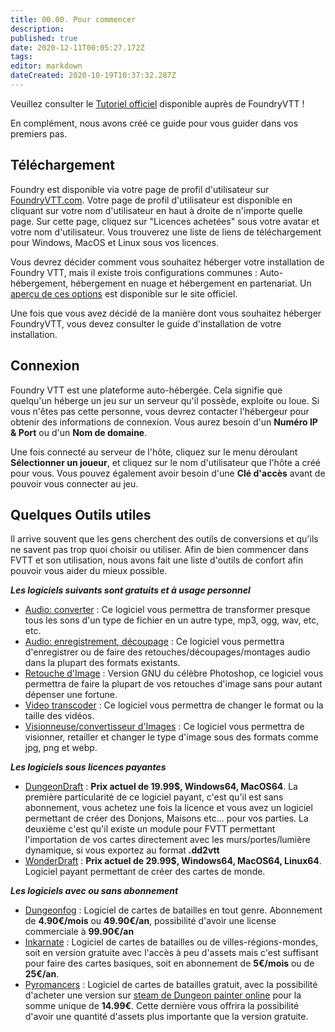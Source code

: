 ```yaml
---
title: 00.00. Pour commencer
description: 
published: true
date: 2020-12-11T00:05:27.172Z
tags: 
editor: markdown
dateCreated: 2020-10-19T10:37:32.287Z
---
```


Veuillez consulter le [Tutoriel officiel](https://foundryvtt.com/article/tutorial/) disponible auprès de FoundryVTT !

En complément, nous avons créé ce guide pour vous guider dans vos premiers pas.

## Téléchargement
Foundry est disponible via votre page de profil d'utilisateur sur [FoundryVTT.com](https://foundryvtt.com).  Votre page de profil d'utilisateur est disponible en cliquant sur votre nom d'utilisateur en haut à droite de n'importe quelle page.  Sur cette page, cliquez sur "Licences achetées" sous votre avatar et votre nom d'utilisateur.  Vous trouverez une liste de liens de téléchargement pour Windows, MacOS et Linux sous vos licences.

Vous devrez décider comment vous souhaitez héberger votre installation de Foundry VTT, mais il existe trois configurations communes : Auto-hébergement, hébergement en nuage et hébergement en partenariat. Un [aperçu de ces options](https://foundryvtt.com/article/hosting/) est disponible sur le site officiel.

Une fois que vous avez décidé de la manière dont vous souhaitez héberger FoundryVTT, vous devez consulter le guide d'installation de votre installation.

## Connexion
Foundry VTT est une plateforme auto-hébergée. Cela signifie que quelqu'un héberge un jeu sur un serveur qu'il possède, exploite ou loue. Si vous n'êtes pas cette personne, vous devrez contacter l'hébergeur pour obtenir des informations de connexion. Vous aurez besoin d'un **Numéro IP & Port** ou d'un **Nom de domaine**.

Une fois connecté au serveur de l'hôte, cliquez sur le menu déroulant **Sélectionner un joueur**, et cliquez sur le nom d'utilisateur que l'hôte a créé pour vous. Vous pouvez également avoir besoin d'une **Clé d'accès** avant de pouvoir vous connecter au jeu.

## Quelques Outils utiles
Il arrive souvent que les gens cherchent des outils de conversions et qu'ils ne savent pas trop quoi choisir ou utiliser.
Afin de bien commencer dans FVTT et son utilisation, nous avons fait une liste d'outils de confort afin pouvoir vous aider du mieux possible.

***Les logiciels suivants sont gratuits et à usage personnel***
- [Audio: converter](https://www.freac.org/) : Ce logiciel vous permettra de transformer presque tous les sons d'un type de fichier en un autre type, mp3, ogg, wav, etc, etc.
- [Audio: enregistrement, découpage](https://audacity.fr/) : Ce logiciel vous permettra d'enregistrer ou de faire des retouches/découpages/montages audio dans la plupart des formats existants.
- [Retouche d'Image](https://www.gimp.org/) : Version GNU du célèbre Photoshop, ce logiciel vous permettra de faire la plupart de vos retouches d'image sans pour autant dépenser une fortune.
- [Video transcoder](https://handbrake.fr/) : Ce logiciel vous permettra de changer le format ou la taille des vidéos.
- [Visionneuse/convertisseur d'Images](https://www.xnview.com/fr/xnviewmp/) : Ce logiciel vous permettra de visionner, retailler et changer le type d'image sous des formats comme jpg, png et webp.

***Les logiciels sous licences payantes***
- [DungeonDraft](https://dungeondraft.net/) : **Prix actuel de 19.99$, Windows64, MacOS64**. 
La première particularité de ce logiciel payant, c'est qu'il est sans abonnement, vous achetez une fois la licence et vous avez un logiciel permettant de créer des Donjons, Maisons etc... pour vos parties. La deuxième c'est qu'il existe un module pour FVTT permettant l'importation de vos cartes directement avec les murs/portes/lumière dynamique, si vous exportez au format **.dd2vtt**
- [WonderDraft](https://www.wonderdraft.net/) : **Prix actuel de 29.99$, Windows64, MacOS64, Linux64**. 
Logiciel payant permettant de créer des cartes de monde.

***Les logiciels avec ou sans abonnement***
- [Dungeonfog](https://www.dungeonfog.com/) : Logiciel de cartes de batailles en tout genre. Abonnement de **4.90€/mois** ou **49.90€/an**, possibilité d'avoir une license commerciale à **99.90€/an**
- [Inkarnate](https://inkarnate.com/) : Logiciel de cartes de batailles ou de villes-régions-mondes, soit en version gratuite avec l'accès à peu d'assets mais c'est suffisant pour faire des cartes basiques, soit en abonnement de **5€/mois** ou de **25€/an**.
- [Pyromancers](http://pyromancers.com/) : Logiciel de cartes de batailles gratuit, avec la possibilité d'acheter une version sur [steam de Dungeon painter online](https://store.steampowered.com/app/592260/Dungeon_Painter_Studio/) pour la somme unique de **14.99€**. Cette dernière vous offrira la possibilité d'avoir une quantité d'assets plus importante que la version gratuite.